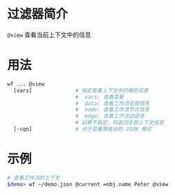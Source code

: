 # 过滤器简介

`@view` 查看当前上下文中的信息


# 用法

```bash
wf ... @view 
  [vars]              # 指定查看上下文中的哪些信息
                      #  vars: 查看变量
                      #  data: 查看工作流全部信息
                      #  node: 查看工作流节点信息
                      #  edge: 查看工作流边信息
                      # 如果不指定，则返回全部上下文信息
  [-cqn]              # 对于变量等输出的 JSON 格式
```

# 示例

```bash
# 查看工作流的上下文
$demo> wf ~/demo.json @current =obj.name Peter @view
```

